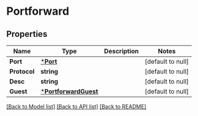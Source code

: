 # Portforward

## Properties
Name | Type | Description | Notes
------------ | ------------- | ------------- | -------------
**Port** | [***Port**](Port.md) |  | [default to null]
**Protocol** | **string** |  | [default to null]
**Desc** | **string** |  | [default to null]
**Guest** | [***PortforwardGuest**](Portforward_guest.md) |  | [default to null]

[[Back to Model list]](README.md#documentation-for-models) [[Back to API list]](README.md#documentation-for-api-endpoints) [[Back to README]](README.md)


